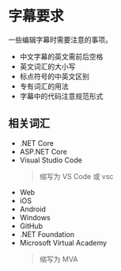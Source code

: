 # 字幕要求

一些编辑字幕时需要注意的事项。

- 中文字幕的英文需前后空格
- 英文词汇的大小写
- 标点符号的中英文区别
- 专有词汇的用法
- 字幕中的代码注意规范形式

## 相关词汇

- .NET Core
- ASP.NET Core
- Visual Studio Code
    > 缩写为 VS Code 或 vsc
- Web
- iOS
- Android
- Windows
- GitHub
- .NET Foundation
- Microsoft Virtual Academy
    > 缩写为 MVA